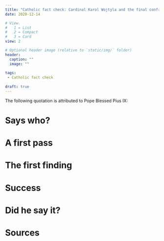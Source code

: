 ```yaml
---
title: "Catholic fact check: Cardinal Karol Wojtyla and the final confrontation"
date: 2020-12-14

# View.
#   1 = List
#   2 = Compact
#   3 = Card
view: 2

# Optional header image (relative to `static/img/` folder)
header:
  caption: ""
  image: ""
  
tags:
 - Catholic fact check
 
draft: true 
---
```


The following quotation is attributed to Pope Blessed Pius IX: 

# Says who?

# A first pass 

# The first finding

# Success

# Did he say it? 

# Sources

[^1]: Pope Pius X. Notre Charge Apostolique. 1910. https://www.papalencyclicals.net/pius10/p10notre.htm.


